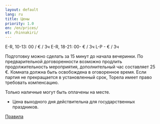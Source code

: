 ```yaml
---
layout: default
lang: ru
title: Цены
priority: 1.0
en: /en/prices/
et: /hinnakiri/
---
```


E-R, 10-13: 00 / € / 3ч
E-R, 18-21: 00- € / 3ч
L-P - € / 3ч

Подготовку можно сделать за 15 минут до начала вечеринки.
По предварительной договоренности возможно продлить продолжительность мероприятия, дополнительный час составляет 25 €.
Комната должна быть освобождена в оговоренное время. Если партия не прекращается в установленный срок, Торела имеет право требовать компенсацию.

Только наличные могут быть оплачены на месте.

* Цена выходного дня действительна для государственных праздников.

[Правила](/ru/rules/)
